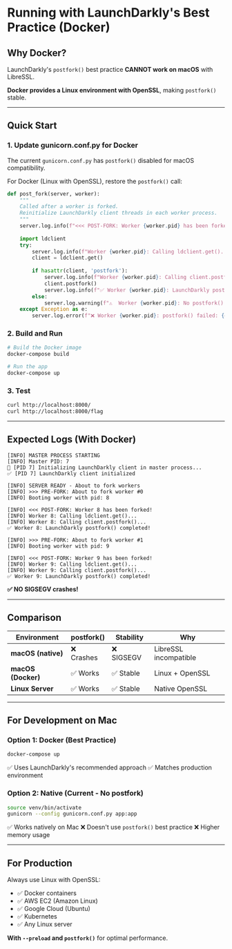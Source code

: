# Running with LaunchDarkly's Best Practice (Docker)

## Why Docker?

LaunchDarkly's `postfork()` best practice **CANNOT work on macOS** with LibreSSL. 

**Docker provides a Linux environment with OpenSSL**, making `postfork()` stable.

---

## Quick Start

### 1. Update gunicorn.conf.py for Docker

The current `gunicorn.conf.py` has `postfork()` disabled for macOS compatibility.

For Docker (Linux with OpenSSL), restore the `postfork()` call:

```python
def post_fork(server, worker):
    """
    Called after a worker is forked.
    Reinitialize LaunchDarkly client threads in each worker process.
    """
    server.log.info(f"<<< POST-FORK: Worker {worker.pid} has been forked!")
    
    import ldclient
    try:
        server.log.info(f"Worker {worker.pid}: Calling ldclient.get()...")
        client = ldclient.get()
        
        if hasattr(client, 'postfork'):
            server.log.info(f"Worker {worker.pid}: Calling client.postfork()...")
            client.postfork()
            server.log.info(f"✅ Worker {worker.pid}: LaunchDarkly postfork() completed!")
        else:
            server.log.warning(f"⚠️  Worker {worker.pid}: No postfork() method")
    except Exception as e:
        server.log.error(f"❌ Worker {worker.pid}: postfork() failed: {e}")
```

### 2. Build and Run

```bash
# Build the Docker image
docker-compose build

# Run the app
docker-compose up
```

### 3. Test

```bash
curl http://localhost:8000/
curl http://localhost:8000/flag
```

---

## Expected Logs (With Docker)

```
[INFO] MASTER PROCESS STARTING
[INFO] Master PID: 7
🚀 [PID 7] Initializing LaunchDarkly client in master process...
✅ [PID 7] LaunchDarkly client initialized

[INFO] SERVER READY - About to fork workers
[INFO] >>> PRE-FORK: About to fork worker #0
[INFO] Booting worker with pid: 8

[INFO] <<< POST-FORK: Worker 8 has been forked!
[INFO] Worker 8: Calling ldclient.get()...
[INFO] Worker 8: Calling client.postfork()...
✅ Worker 8: LaunchDarkly postfork() completed!

[INFO] >>> PRE-FORK: About to fork worker #1
[INFO] Booting worker with pid: 9

[INFO] <<< POST-FORK: Worker 9 has been forked!
[INFO] Worker 9: Calling ldclient.get()...
[INFO] Worker 9: Calling client.postfork()...
✅ Worker 9: LaunchDarkly postfork() completed!
```

**✅ NO SIGSEGV crashes!**

---

## Comparison

| Environment | postfork() | Stability | Why |
|------------|------------|-----------|-----|
| **macOS (native)** | ❌ Crashes | ❌ SIGSEGV | LibreSSL incompatible |
| **macOS (Docker)** | ✅ Works | ✅ Stable | Linux + OpenSSL |
| **Linux Server** | ✅ Works | ✅ Stable | Native OpenSSL |

---

## For Development on Mac

### Option 1: Docker (Best Practice)
```bash
docker-compose up
```
✅ Uses LaunchDarkly's recommended approach
✅ Matches production environment

### Option 2: Native (Current - No postfork)
```bash
source venv/bin/activate
gunicorn --config gunicorn.conf.py app:app
```
✅ Works natively on Mac
❌ Doesn't use `postfork()` best practice
❌ Higher memory usage

---

## For Production

Always use Linux with OpenSSL:
- ✅ Docker containers
- ✅ AWS EC2 (Amazon Linux)
- ✅ Google Cloud (Ubuntu)
- ✅ Kubernetes
- ✅ Any Linux server

**With `--preload` and `postfork()`** for optimal performance. 